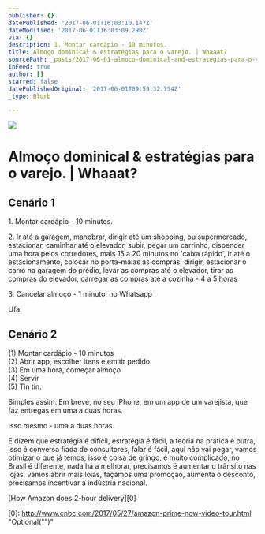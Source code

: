 ```yaml
---
publisher: {}
datePublished: '2017-06-01T16:03:10.147Z'
dateModified: '2017-06-01T16:03:09.290Z'
via: {}
description: 1. Montar cardápio - 10 minutos.
title: Almoço dominical & estratégias para o varejo. | Whaaat?
sourcePath: _posts/2017-06-01-almoco-dominical-and-estrategias-para-o-varejo-or-whaaat.md
inFeed: true
author: []
starred: false
datePublishedOriginal: '2017-06-01T09:59:32.754Z'
_type: Blurb

---
```

![](https://the-grid-user-content.s3-us-west-2.amazonaws.com/1d95cee8-c22a-47ab-ad6a-452c194e6c91.jpg)

# Almoço dominical & estratégias para o varejo. | Whaaat?

## Cenário 1

1\. Montar cardápio - 10 minutos.

2\. Ir até a garagem, manobrar, dirigir até um shopping, ou supermercado, estacionar, caminhar até o elevador, subir, pegar um carrinho, dispender uma hora pelos corredores, mais 15 a 20 minutos no 'caixa rápido', ir até o estacionamento, colocar no porta-malas as compras, dirigir, estacionar o carro na garagem do prédio, levar as compras até o elevador, tirar as compras do elevador, carregar as compras até a cozinha - 4 a 5 horas

3\. Cancelar almoço - 1 minuto, no Whatsapp

Ufa.

## Cenário 2

(1) Montar cardápio - 10 minutos  
(2) Abrir app, escolher itens e emitir pedido.  
(3) Em uma hora, começar almoço  
(4) Servir  
(5) Tin tin.

Simples assim. Em breve, no seu iPhone, em um app de um varejista, que faz entregas em uma a duas horas.

Isso mesmo - uma a duas horas.

E dizem que estratégia é difícil, estratégia é fácil, a teoria na prática é outra, isso é conversa fiada de consultores, falar é fácil, aqui não vai pegar, vamos otimizar o que já temos, isso é coisa de gringo, é muito complicado, no Brasil é diferente, nada há a melhorar, precisamos é aumentar o trânsito nas lojas, vamos abrir mais lojas, façamos uma promoção, aumenta o desconto, precisamos incentivar a indústria nacional.

[How Amazon does 2-hour delivery][0]

[0]: http://www.cnbc.com/2017/05/27/amazon-prime-now-video-tour.html "Optional("")"